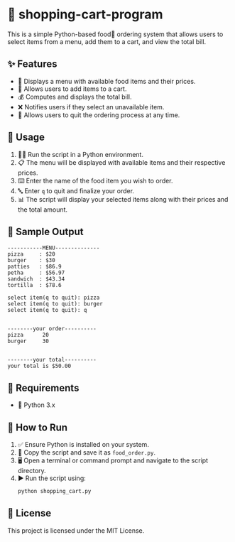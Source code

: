 # 🍕 shopping-cart-program

This is a simple Python-based food🍕 ordering system that allows users to select items from a menu, add them to a cart, and view the total bill.

## ✨ Features
- 📜 Displays a menu with available food items and their prices.
- 🛒 Allows users to add items to a cart.
- 💰 Computes and displays the total bill.
- ❌ Notifies users if they select an unavailable item.
- 🚪 Allows users to quit the ordering process at any time.

## 🔧 Usage
1. 🏃‍♂️ Run the script in a Python environment.
2. 📋 The menu will be displayed with available items and their respective prices.
3. ⌨️ Enter the name of the food item you wish to order.
4. 🔤 Enter `q` to quit and finalize your order.
5. 📊 The script will display your selected items along with their prices and the total amount.

## 📝 Sample Output
```
-----------MENU--------------
pizza     : $20
burger    : $30
patties   : $86.9
petha     : $56.97
sandwich  : $43.34
tortilla  : $78.6

select item(q to quit): pizza
select item(q to quit): burger
select item(q to quit): q


--------your order----------
pizza      20
burger     30


--------your total----------
your total is $50.00
```

## 🔧 Requirements
- 🐍 Python 3.x

## 🚀 How to Run
1. ✅ Ensure Python is installed on your system.
2. 📂 Copy the script and save it as `food_order.py`.
3. 🖥️ Open a terminal or command prompt and navigate to the script directory.
4. ▶️ Run the script using:
   ```bash
   python shopping_cart.py
   ```

## 📜 License
This project is licensed under the MIT License.

